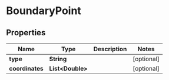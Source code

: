 
# BoundaryPoint

## Properties
Name | Type | Description | Notes
------------ | ------------- | ------------- | -------------
**type** | **String** |  |  [optional]
**coordinates** | **List&lt;Double&gt;** |  |  [optional]



